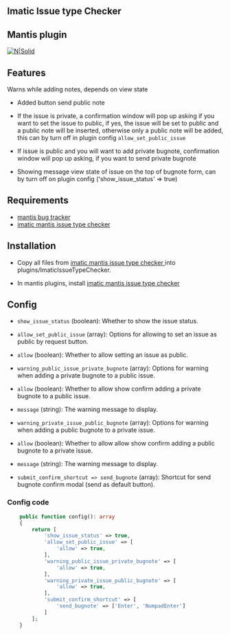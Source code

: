 ## Imatic Issue type Checker

## Mantis plugin

[![N|Solid](https://www.imatic.cz/img/logo.png)](https://www.imatic.cz/)

## Features

Warns while adding notes, depends on view state

- Added button send public note

- If the issue is private, a confirmation window will pop up asking if you want to set the issue to public, if yes, the issue will be set to public and a public note will be inserted, otherwise only a public note  will be added, this can by turn off in plugin config `allow_set_public_issue`

- If issue is public and you will want to add private bugnote, confirmation window will pop up asking, if you want to send private bugnote

- Showing message view state of issue on the top of bugnote form, can by turn off on plugin config ('show_issue_status' => true)



## Requirements

- [mantis bug tracker](https://www.mantisbt.org/)
- [imatic mantis issue type checker ](https://github.com/Imatic-IT/imatic-mantis-issue-type-checker)

## Installation

- Copy all files from [imatic mantis issue type checker ](https://github.com/Imatic-IT/imatic-mantis-issue-type-checker) into plugins/ImaticIssueTypeChecker.

- In mantis plugins, install [imatic mantis issue type checker ](https://github.com/Imatic-IT/imatic-mantis-issue-type-checker)


## Config

- `show_issue_status` (boolean): Whether to show the issue status.

- `allow_set_public_issue` (array): Options for allowing to set an issue as public by request button.

- `allow` (boolean): Whether to allow setting an issue as public.

- `warning_public_issue_private_bugnote` (array): Options for warning when adding a private bugnote to a public issue.

- `allow` (boolean): Whether to allow show confirm adding a private bugnote to a public issue.

- `message` (string): The warning message to display.

- `warning_private_issue_public_bugnote` (array): Options for warning when adding a public bugnote to a private issue.

- `allow` (boolean): Whether to allow allow show confirm adding a public bugnote to a private issue.

- `message` (string): The warning message to display.

- `submit_confirm_shortcut => send_bugnote` (array): Shortcut for send bugnote confirm modal (send as default button).

### Config code

```php
    public function config(): array
    {
        return [
            'show_issue_status' => true,
            'allow_set_public_issue' => [
                'allow' => true,
            ],
            'warning_public_issue_private_bugnote' => [
                'allow' => true,
            ],
            'warning_private_issue_public_bugnote' => [
                'allow' => true,
            ],
            'submit_confirm_shortcut' => [
                'send_bugnote' => ['Enter', 'NumpadEnter']
            ]
        ];
    }